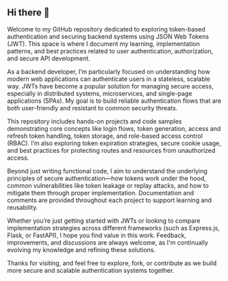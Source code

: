 ## Hi there 👋

Welcome to my GitHub repository dedicated to exploring token-based authentication and securing backend systems using JSON Web Tokens (JWT). This space is where I document my learning, implementation patterns, and best practices related to user authentication, authorization, and secure API development.

As a backend developer, I’m particularly focused on understanding how modern web applications can authenticate users in a stateless, scalable way. JWTs have become a popular solution for managing secure access, especially in distributed systems, microservices, and single-page applications (SPAs). My goal is to build reliable authentication flows that are both user-friendly and resistant to common security threats.

This repository includes hands-on projects and code samples demonstrating core concepts like login flows, token generation, access and refresh token handling, token storage, and role-based access control (RBAC). I’m also exploring token expiration strategies, secure cookie usage, and best practices for protecting routes and resources from unauthorized access.

Beyond just writing functional code, I aim to understand the underlying principles of secure authentication—how tokens work under the hood, common vulnerabilities like token leakage or replay attacks, and how to mitigate them through proper implementation. Documentation and comments are provided throughout each project to support learning and reusability.

Whether you’re just getting started with JWTs or looking to compare implementation strategies across different frameworks (such as Express.js, Flask, or FastAPI), I hope you find value in this work. Feedback, improvements, and discussions are always welcome, as I'm continually evolving my knowledge and refining these solutions.

Thanks for visiting, and feel free to explore, fork, or contribute as we build more secure and scalable authentication systems together.


